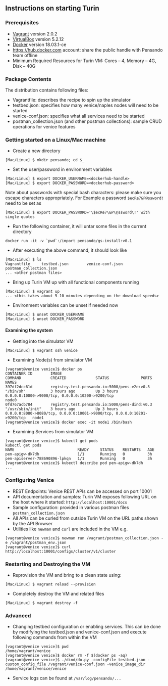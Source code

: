 
## Instructions on starting Turin

### Prerequisites
- [Vagrant](https://releases.hashicorp.com/vagrant/2.0.2/) version 2.0.2
- [VirtualBox](https://www.virtualbox.org/wiki/Download_Old_Builds_5_2) version 5.2.12
- [Docker](https://docs.docker.com/install/) version 18.03.1-ce
- https://hub.docker.com account: share the public handle with Pensando team offline
- Minimum Required Resources for Turin VM: Cores – 4, Memory – 4G, Disk – 40G

### Package Contents
The distribution contains following files:
- Vagrantfile: describes the recipe to spin up the simulator
- testbed.json: specifies how many venice/naples nodes will need to be started
- venice-conf.json: specifies what all services need to be started
- postman_collection.json (and other postman collections): sample CRUD operations for venice features

### Getting started on a Linux/Mac machine

- Create a new directory
```
[Mac/Linux] $ mkdir pensando; cd $_
```

- Set the user/password in environment variables
```
[Mac/Linux] $ export DOCKER_USERNAME=<dockerhub-handle>
[Mac/Linux] $ export DOCKER_PASSWORD=<dockerhub-password>
```
Note about passwords with special bash characters: please make sure you escape
characters appropriately. For Example a password `$ecRe7&P@ssword!` need to be set as
```
[Mac/Linux] $ export DOCKER_PASSWORD='\$ecRe7\&P\@ssword\!' with single quotes
```

- Run the following container, it will untar some files in the current directory
```
docker run -it -v `pwd`:/import pensando/gs-install:v0.1
```

- After executing the above command, it should look like
```
[Mac/Linux] $ ls
Vagrantfile		testbed.json		venice-conf.json	postman_collection.json
... <other postman files>
```

- Bring up Turin VM up with all functional components running
```
[Mac/Linux] $ vagrant up
... <this takes about 5-10 minutes depending on the download speeds>
```

- Environment variables can be unset if needed now
```
[Mac/Linux] $ unset DOCKER_USERNAME
[Mac/Linux] $ unset DOCKER_PASSWORD
```

#### Examining the system
- Getting into the simulator VM
```
[Mac/Linux] $ vagrant ssh venice
```
- Examining Node(s) from simulator VM
```
[vagrant@venice venice]$ docker ps
CONTAINER ID        IMAGE                                           COMMAND             CREATED             STATUS              PORTS                                                                      NAMES
397df2dcc61d        registry.test.pensando.io:5000/pens-e2e:v0.3    "/bin/sh"           3 hours ago         Up 3 hours          0.0.0.0:10000->9000/tcp, 0.0.0.0:10200->9200/tcp                           node0
0fd767acb784        registry.test.pensando.io:5000/pens-dind:v0.3   "/usr/sbin/init"    3 hours ago         Up 3 hours          0.0.0.0:8080->8080/tcp, 0.0.0.0:10001->9000/tcp, 0.0.0.0:10201->9200/tcp   node1
[vagrant@venice venice]$ docker exec -it node1 /bin/bash
```
- Examining Services from simulator VM
```
[vagrant@venice venice]$ kubectl get pods
kubectl get pods
NAME                            READY     STATUS    RESTARTS   AGE
pen-apigw-dk7dh                 1/1       Running   0          3h
pen-apiserver-788690896-lpkqn   1/1       Running   0          3h
[vagrant@venice venice]$ kubectl describe pod pen-apigw-dk7dh
...
```

### Configuring Venice

- REST Endpoints: Venice REST APIs can be accessed on port 10001
- API documentation and samples: Turin VM exposes following URL on the host where it started: `http://localhost:10001/docs`
- Sample configuration: provided in various postman files `postman_collection.json`
- All APIs can be curled from outside Turin VM on the URL paths shown by the API Browser
- Utilities like `newman` and `curl` are included in the VM e.g.
```
[vagrant@venice venice]$ newman run /vagrant/postman_collection.json -e /vagrant/postman_env.json
[vagrant@venice venice]$ curl http://localhost:10001/configs/cluster/v1/cluster
```

### Restarting and Destroying the VM
- Reprovision the VM and bring to a clean state using:
```
[Mac/Linux] $ vagrant reload --provision
```
- Completely destroy the VM and related files
```
[Mac/Linux] $ vagrant destroy -f
```

### Advanced
- Changing testbed configuration or enabling services. This can be done by modifying the testbed.json and venice-conf.json and execute following commands from within the VM
```
[vagrant@venice venice]$ pwd
/home/vagrant/venice
[vagrant@venice venice]$ docker rm -f $(docker ps -aq)
[vagrant@venice venice]$ ./dind/do.py -configFile testbed.json -custom_config_file /vagrant/venice-conf.json -venice_image_dir /home/vagrant/venice/venice
```
- Service logs can be found at `/var/log/pensando/...`
